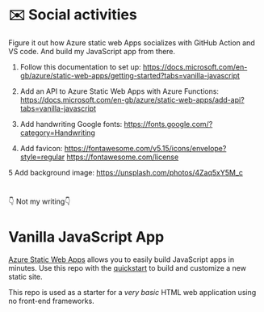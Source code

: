 # :envelope: Social activities

Figure it out how Azure static web Apps socializes with GitHub Action and VS code. And build my JavaScript app from there. 

1. Follow this documentation to set up: https://docs.microsoft.com/en-gb/azure/static-web-apps/getting-started?tabs=vanilla-javascript 

2. Add an API to Azure Static Web Apps with Azure Functions: https://docs.microsoft.com/en-gb/azure/static-web-apps/add-api?tabs=vanilla-javascript

3. Add handwriting Google fonts: https://fonts.google.com/?category=Handwriting

4. Add favicon: https://fontawesome.com/v5.15/icons/envelope?style=regular 
   https://fontawesome.com/license

5 Add background image: https://unsplash.com/photos/4Zaq5xY5M_c

#
:point_down: Not my writing:point_down:
# Vanilla JavaScript App

[Azure Static Web Apps](https://docs.microsoft.com/azure/static-web-apps/overview) allows you to easily build JavaScript apps in minutes. Use this repo with the [quickstart](https://docs.microsoft.com/azure/static-web-apps/getting-started?tabs=vanilla-javascript) to build and customize a new static site.

This repo is used as a starter for a _very basic_ HTML web application using no front-end frameworks.
